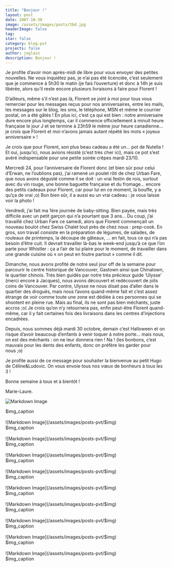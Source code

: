 ```yaml
---
title: "Bonjour !"
layout: post
date: 2007-10-30
image: /assets/images/posts/tbd.jpg
headerImage: false
tag:
star: false
category: blog-pvt
projects: false
author: jeglain
description: Bonjour !
---
```

Je profite d’avoir mon après-midi de libre pour vous envoyer des
petites nouvelles. Ne vous inquiétez pas, je n’ai pas été
licenciée, c’est seulement que je commence à 5h30 le matin (je fais
l’ouverture) et donc à 14h je suis libérée, alors qu’il reste
encore plusieurs livraisons à faire pour Florent !

D’ailleurs, même s’il n’est pas là, Florent se joint à moi pour
tous vous remercier pour les messages reçus pour nos anniversaires,
entre les mails, les messages sur le blog, les sms, le téléphone, MSN
et même le courrier postal, on a été gâtés ! En plus ici, c’est
ça qui est bien : notre anniversaire dure encore plus longtemps, car
il commence officiellement à minuit heure française le jour J et se
termine à 23h59 le même jour heure canadienne… je crois que Florent
et moi n’avons jamais autant répété les mots « joyeux
anniversaire » !

Je crois que pour Florent, son plus beau cadeau a été un… pot de
Nutella ! Et oui, jusqu’ici, nous avions résisté (c’est très
cher ici), mais ce pot s’est avéré indispensable pour une petite
soirée crêpes mardi 23/10.

Mercredi 24, pour l’anniversaire de Florent donc (et bien sûr pour
celui d’Erwan, ne l’oublions pas), j’ai ramené un poulet rôti de
chez Urban Fare, que nous avons dégusté comme il se doit : un vrai
festin de rois, surtout avec du vin rouge, une bonne baguette française
et du fromage… encore des petits cadeaux pour Florent, car pour lui en
ce moment, la bouffe, y a qu’ça de vrai ;o) Bon bien sûr, il a
aussi eu un vrai cadeau : je vous laisse voir la photo !

Vendredi, j’ai fait ma 1ère journée de baby-sitting. Bien payée,
mais très difficile avec un petit garçon qui n’a pourtant que 3
ans… Du coup, j’ai travaillé chez Urban Fare ce samedi, alors que
Florent commençait un nouveau boulot chez Swiss Chalet tout près de
chez nous : prep-cook. En gros, son travail consiste en la préparation
de légumes, de salades, de rouleaux de printemps, la découpe de
gâteaux, … en fait, tous ce qui n’a pas besoin d’être cuit. Il
devrait travailler là-bas le week-end jusqu’à ce que l’on parte
pour Whistler : ça a l’air de lui plaire pour le moment, de
travailler dans une grande cuisine où « on peut en foutre partout »
comme il dit.

Dimanche, nous avons profité de notre seul jour off de la semaine pour
parcourir le centre historique de Vancouver, Gastown ainsi que
Chinatown, le quartier chinois. Très bien guidés par notre très
précieux guide ‘Ulysse’ (merci encore à Jacques), nous avons
découvert et redécouvert de jolis coins de Vancouver. Par contre,
Ulysse ne nous disait pas d’aller dans le quartier des drogués, mais
nous l’avons quand-même fait et c’est assez étrange de voir comme
toute une zone est dédiée à ces personnes qui se shootent en pleine
rue. Mais au final, ils ne sont pas bien méchants, juste accros ;o( Je
crois qu’on n’y retournera pas, enfin peut-être Florent
quand-même, car il y fait certaines fois des livraisons dans les
centres d’injections encadrées.

Depuis, nous sommes déjà mardi 30 octobre, demain c’est Halloween et
on risque d’avoir beaucoup d’enfants à venir toquer à notre
porte… mais nous, on est des méchants : on ne leur donnera rien !
Na ! (les bonbons, c’est mauvais pour les dents des enfants, donc on
préfère les garder pour nous ;o)

Je profite aussi de ce message pour souhaiter la bienvenue au petit Hugo
de Céline&Ludovic. On vous envoie tous nos vœux de bonheurs à tous
les 3 !

Bonne semaine à tous et à bientôt !

Marie-Laure.

![Markdown Image](/assets/images/posts-pvt/$img)
<figcaption class="caption">$img_caption</figcaption>
<br>
![Markdown Image](/assets/images/posts-pvt/$img)
<figcaption class="caption">$img_caption</figcaption>
<br>
![Markdown Image](/assets/images/posts-pvt/$img)
<figcaption class="caption">$img_caption</figcaption>
<br>
![Markdown Image](/assets/images/posts-pvt/$img)
<figcaption class="caption">$img_caption</figcaption>
<br>
![Markdown Image](/assets/images/posts-pvt/$img)
<figcaption class="caption">$img_caption</figcaption>
<br>
![Markdown Image](/assets/images/posts-pvt/$img)
<figcaption class="caption">$img_caption</figcaption>
<br>
![Markdown Image](/assets/images/posts-pvt/$img)
<figcaption class="caption">$img_caption</figcaption>
<br>
![Markdown Image](/assets/images/posts-pvt/$img)
<figcaption class="caption">$img_caption</figcaption>
<br>
![Markdown Image](/assets/images/posts-pvt/$img)
<figcaption class="caption">$img_caption</figcaption>
<br>
![Markdown Image](/assets/images/posts-pvt/$img)
<figcaption class="caption">$img_caption</figcaption>
<br>
